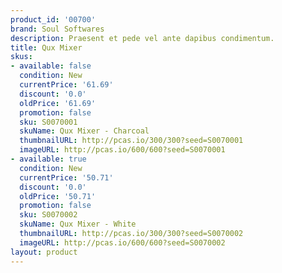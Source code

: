 ```yaml
---
product_id: '00700'
brand: Soul Softwares
description: Praesent et pede vel ante dapibus condimentum.
title: Qux Mixer
skus:
- available: false
  condition: New
  currentPrice: '61.69'
  discount: '0.0'
  oldPrice: '61.69'
  promotion: false
  sku: S0070001
  skuName: Qux Mixer - Charcoal
  thumbnailURL: http://pcas.io/300/300?seed=S0070001
  imageURL: http://pcas.io/600/600?seed=S0070001
- available: true
  condition: New
  currentPrice: '50.71'
  discount: '0.0'
  oldPrice: '50.71'
  promotion: false
  sku: S0070002
  skuName: Qux Mixer - White
  thumbnailURL: http://pcas.io/300/300?seed=S0070002
  imageURL: http://pcas.io/600/600?seed=S0070002
layout: product
---
```

